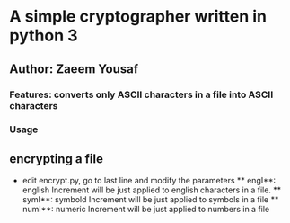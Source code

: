 # A simple cryptographer written in python 3
## Author: Zaeem Yousaf
### Features:  converts only ASCII characters in a file into ASCII characters

### Usage

## encrypting a file


* edit encrypt.py, go to last line and modify the parameters 
**	engI**: english Increment will be just applied to english characters in a file.
**	symI**: symbold Increment will be just applied to symbols in a file
**	numI**: numeric Increment will be just applied to numbers in a file

